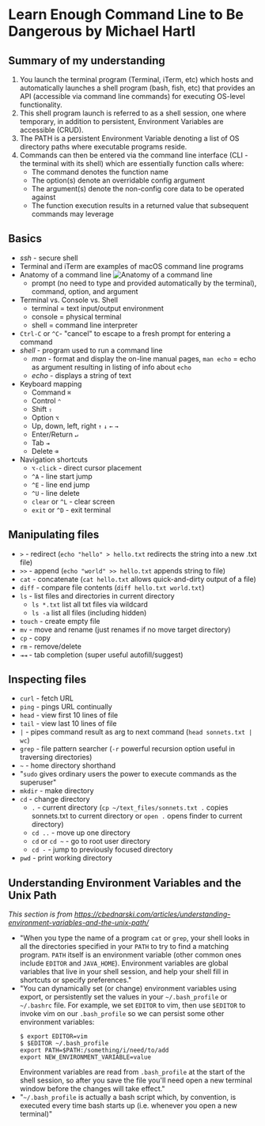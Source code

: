 # Learn Enough Command Line to Be Dangerous by Michael Hartl

## Summary of my understanding
1. You launch the terminal program (Terminal, iTerm, etc) which hosts and automatically launches a shell program (bash, fish, etc) that provides an API (accessible via command line commands) for executing OS-level functionality.
2. This shell program launch is referred to as a shell session, one where temporary, in addition to persistent, Environment Variables are accessible (CRUD).
3. The PATH is a persistent Environment Variable denoting a list of OS directory paths where executable programs reside.
4. Commands can then be entered via the command line interface (CLI - the terminal with its shell) which are essentially function calls where:
    - The command denotes the function name
    - The option(s) denote an overridable config argument
    - The argument(s) denote the non-config core data to be operated against
    - The function execution results in a returned value that subsequent commands may leverage

## Basics
- *ssh* - secure shell
- Terminal and iTerm are examples of macOS command line programs
- Anatomy of a command line
  ![Anatomy of a command line](https://softcover.s3.amazonaws.com/636/learn_enough_command_line/images/figures/anatomy.png "Anatomy of a command line")
  - prompt (no need to type and provided automatically by the terminal), command, option, and argument
- Terminal vs. Console vs. Shell
  - terminal = text input/output environment
  - console = physical terminal
  - shell = command line interpreter
- `Ctrl-C` or `^C`- "cancel" to escape to a fresh prompt for entering a command
- *shell* - program used to run a command line
  - *man* - format and display the on-line manual pages, `man echo` = echo as argument resulting in listing of info about `echo`
  - *echo* - displays a string of text
- Keyboard mapping
  - Command	`⌘`
  - Control	`⌃`
  - Shift	`⇧`
  - Option	`⌥`
  - Up, down, left, right	`↑` `↓` `←` `→`
  - Enter/Return	`↵`
  - Tab	`⇥`
  - Delete	`⌫`
- Navigation shortcuts
  - `⌥-click` - direct cursor placement
  - `^A` - line start jump
  - `^E` - line end jump
  - `^U` - line delete
  - `clear` or `^L` - clear screen
  - `exit` or `^D` - exit terminal
  
## Manipulating files

- `>` - redirect (`echo "hello" > hello.txt` redirects the string into a new .txt file)
- `>>` - append (`echo "world" >> hello.txt` appends string to file)
- `cat` - concatenate (`cat hello.txt` allows quick-and-dirty output of a file)
- `diff` - compare file contents (`diff hello.txt world.txt`)
- `ls` - list files and directories in current directory 
  - `ls *.txt` list all txt files via wildcard
  - `ls -a` list all files (including hidden)
- `touch` - create empty file
- `mv` - move and rename (just renames if no move target directory)
- `cp` - copy
- `rm` - remove/delete
- `⇥⇥` - tab completion (super useful autofill/suggest)

## Inspecting files

- `curl` - fetch URL
- `ping` - pings URL continually
- `head` - view first 10 lines of file
- `tail` - view last 10 lines of file
- `|` - pipes command result as arg to next command (`head sonnets.txt | wc`)
- `grep` - file pattern searcher (`-r` powerful recursion option useful in traversing directories)
- `~` - home directory shorthand
- "`sudo` gives ordinary users the power to execute commands as the superuser"
- `mkdir` - make directory
- `cd` - change directory
  - `.` - current directory (`cp ~/text_files/sonnets.txt .` copies sonnets.txt to current directory or `open .` opens finder to current directory)
  - `cd ..` - move up one directory
  - `cd` or `cd ~` - go to root user directory
  - `cd -` - jump to previously focused directory
- `pwd` - print working directory


## Understanding Environment Variables and the Unix Path
*This section is from https://cbednarski.com/articles/understanding-environment-variables-and-the-unix-path/*
- "When you type the name of a program `cat` or `grep`, your shell looks in all the directories specified in your `PATH` to try to find a matching program. `PATH` itself is an environment variable (other common ones include `EDITOR` and `JAVA_HOME`). Environment variables are global variables that live in your shell session, and help your shell fill in shortcuts or specify preferences."
- "You can dynamically set (or change) environment variables using export, or persistently set the values in your `~/.bash_profile` or `~/.bashrc` file. For example, we set `EDITOR` to vim, then use `$EDITOR` to invoke vim on our `.bash_profile` so we can persist some other environment variables:
  ```
  $ export EDITOR=vim
  $ $EDITOR ~/.bash_profile
  export PATH=$PATH:/something/i/need/to/add
  export NEW_ENVIRONMENT_VARIABLE=value
  ```
  Environment variables are read from `.bash_profile` at the start of the shell session, so after you save the file you'll need open a new terminal window before the changes will take effect."
- "`~/.bash_profile` is actually a bash script which, by convention, is executed every time bash starts up (i.e. whenever you open a new terminal)"
